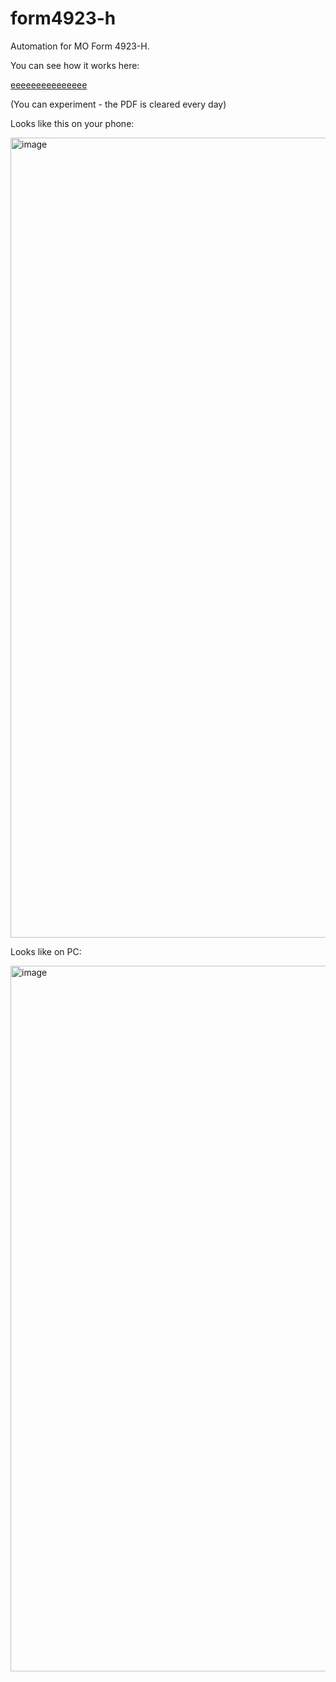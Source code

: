 # form4923-h
Automation for MO Form 4923-H.

You can see how it works here:

<a href="[/forms/4923-H.pdf](https://githubform4923-h.sytes.net:4433/)" target="_blank" rel="noopener">еееееееееееееее</a>

(You can experiment - the PDF is cleared every day)

Looks like this on your phone:

<img width="589" height="1280" alt="image" src="https://github.com/user-attachments/assets/49b3a637-ec67-49ee-a532-eac5a525ad56" />

Looks like on PC:<br>

<img width="1646" height="1129" alt="image" src="https://github.com/user-attachments/assets/52be26d5-af1f-46c0-93f6-2de03228c404" />



